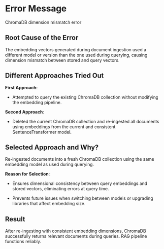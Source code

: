 # Error Message
ChromaDB dimension mismatch error

## Root Cause of the Error
The embedding vectors generated during document ingestion used a different model or version than the one used during querying, causing dimension mismatch between stored and query vectors.

## Different Approaches Tried Out
**First Approach**:
- Attempted to query the existing ChromaDB collection without modifying the embedding pipeline.

**Second Approach**:
- Deleted the current ChromaDB collection and re-ingested all documents using embeddings from the current and consistent SentenceTransformer model.

## Selected Approach and Why?
Re-ingested documents into a fresh ChromaDB collection using the same embedding model as used during querying.

**Reason for Selection**:
- Ensures dimensional consistency between query embeddings and stored vectors, eliminating errors at query time.

- Prevents future issues when switching between models or upgrading libraries that affect embedding size.

## Result
After re-ingesting with consistent embedding dimensions, ChromaDB successfully returns relevant documents during queries. RAG pipeline functions reliably.